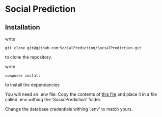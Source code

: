 # Social Prediction

## Installation

write 

```
git clone git@github.com:SocialPrediction/SocialPrediction.git
```
to clone the repository.


write 
```
composer install
```
to install the dependancies

You will need an .env file.
Copy the contents of [this file](https://github.com/laravel/laravel/blob/master/.env.example)
and place it in a file called .env withing the 'SocialPrediction' folder.

Change the database credentials withing '.env' to match yours.
